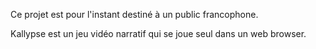 Ce projet est pour l'instant destiné à un public francophone.

Kallypse est un jeu vidéo narratif qui se joue seul dans un web browser.

